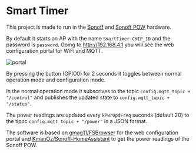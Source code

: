 # Smart Timer

This project is made to run in the [Sonoff](https://www.itead.cc/smart-home/sonoff-wifi-wireless-switch.html) and [Sonoff POW](https://www.itead.cc/smart-home/sonoff-pow.html) hardware.

By default it starts an AP with the name `SmartTimer-CHIP_ID` and the password is `password`. Going to http://192.168.4.1 you will see the web configuration portal for WiFi and MQTT.

![portal](https://github.com/jebentancour/Smart-Timer/blob/master/portal.jpg)

By pressing the button (GPIO0) for 2 seconds it toggles between normal operation mode and configuration mode.

In the normal operation mode it subscrives to the topic `config.mqtt_topic + "/control"` and publishes the updated state to `config.mqtt_topic + "/status"`.

The power readings are updated every `kPwrUpdFreq` seconds (default 20) to the tipoc `config.mqtt_topic + "/power"` in a JSON format.

The software is based on [gmag11/FSBrowser](https://github.com/gmag11/FSBrowser) for the web configuration portal and [KmanOz/Sonoff-HomeAssistant](https://github.com/KmanOz/Sonoff-HomeAssistant) to get the power readings of the Sonoff POW.
